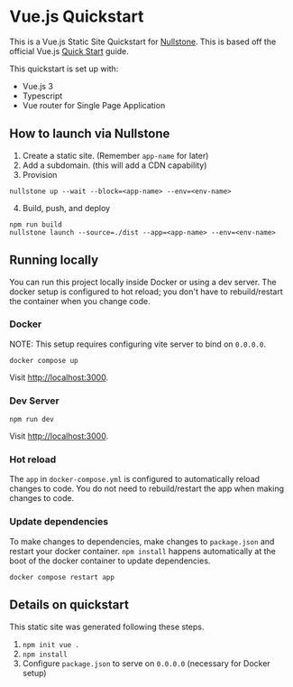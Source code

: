 # Vue.js Quickstart

This is a Vue.js Static Site Quickstart for [Nullstone](https://nullstone.io).
This is based off the official Vue.js [Quick Start](https://vuejs.org/guide/quick-start.html) guide.

This quickstart is set up with:
- Vue.js 3
- Typescript
- Vue router for Single Page Application

## How to launch via Nullstone

1. Create a static site. (Remember `app-name` for later)
2. Add a subdomain. (this will add a CDN capability)
3. Provision
  ```shell
  nullstone up --wait --block=<app-name> --env=<env-name>
  ```
4. Build, push, and deploy
  ```shell
  npm run build
  nullstone launch --source=./dist --app=<app-name> --env=<env-name>
  ```

## Running locally

You can run this project locally inside Docker or using a dev server.
The docker setup is configured to hot reload; you don't have to rebuild/restart the container when you change code.

### Docker

NOTE: This setup requires configuring vite server to bind on `0.0.0.0`.

```shell
docker compose up
```

Visit [http://localhost:3000](http://localhost:3000).

### Dev Server

```shell
npm run dev
```

Visit [http://localhost:3000](http://localhost:3000).

### Hot reload

The `app` in `docker-compose.yml` is configured to automatically reload changes to code.
You do not need to rebuild/restart the app when making changes to code.

### Update dependencies

To make changes to dependencies, make changes to `package.json` and restart your docker container.
`npm install` happens automatically at the boot of the docker container to update dependencies.

```shell
docker compose restart app
```

## Details on quickstart

This static site was generated following these steps.
1. `npm init vue .`
2. `npm install`
3. Configure `package.json` to serve on `0.0.0.0` (necessary for Docker setup)
